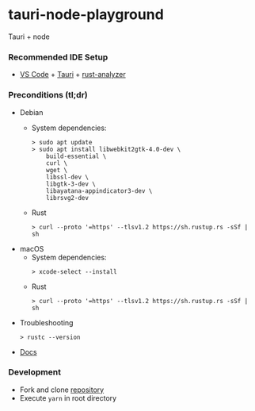# tauri-node-playground
Tauri + node 

### Recommended IDE Setup

- [VS Code](https://code.visualstudio.com/) + [Tauri](https://marketplace.visualstudio.com/items?itemName=tauri-apps.tauri-vscode) + [rust-analyzer](https://marketplace.visualstudio.com/items?itemName=rust-lang.rust-analyzer)

### Preconditions (tl;dr)

- Debian
    - System dependencies:
        ```
        > sudo apt update
        > sudo apt install libwebkit2gtk-4.0-dev \
            build-essential \
            curl \
            wget \
            libssl-dev \
            libgtk-3-dev \
            libayatana-appindicator3-dev \
            librsvg2-dev
        ```

    - Rust
        ```
        > curl --proto '=https' --tlsv1.2 https://sh.rustup.rs -sSf | sh
        ```
- macOS
    - System dependencies:
        ```
        > xcode-select --install
        ```
    - Rust
        ```
        > curl --proto '=https' --tlsv1.2 https://sh.rustup.rs -sSf | sh
        ```
- Troubleshooting
    ```
    > rustc --version
    ```
- [Docs](https://tauri.app/v1/guides/getting-started/prerequisites)

### Development
- Fork and clone [repository](https://github.com/tpiechaczek/tauri-node-playground)
- Execute `yarn` in root directory
